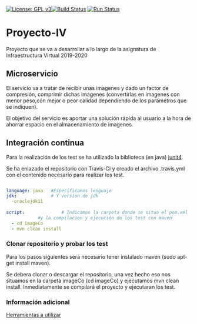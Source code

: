 [![License: GPL v3](https://img.shields.io/badge/License-GPLv3-blue.svg)](https://www.gnu.org/licenses/gpl-3.0)[![Build Status](https://travis-ci.org/jesusrpII/Proyecto-IV.svg?branch=master)](https://travis-ci.org/jesusrpII/Proyecto-IV) [![Run Status](https://api.shippable.com/projects/5daaf6a47e25c60006d54718/badge?branch=master)]() 



# Proyecto-IV
Proyecto que se va a desarrollar a lo largo de la asignatura de Infraestructura Virtual 2019-2020

## Microservicio
El servicio va a tratar de recibir unas imagenes y dado un factor de compresión, comprimir dichas imagenes (convertirlas en imagenes con menor peso,con mejor o peor calidad dependiendo de los parámetros que se indiquen).

El objetivo del servicio es aportar una solución rápida al usuario a la hora de ahorrar espacio en el almacenamiento de imagenes.


## Integración continua

Para la realización de los test se ha utilizado la biblioteca (en java) [junit4](https://junit.org/junit4/).

Se ha enlazado el repositorio con Travis-Ci y creado el archivo .travis.yml con el contenido necesario para realizar los test.

```yaml

language: java   #Especificamos lenguaje
jdk:             # Y version de jdk
  -oraclejdk11
  
script:              # Indicamos la carpeta donde se situa el pom.xml 
			#y la compilacion y ejecución de los test con maven
  - cd imageCo
  - mvn clean install

```



### Clonar repositorio y probar los test

Para los pasos siguientes será necesario tener instalado maven (sudo apt-get install maven).

Se debera clonar o descargar el repositorio, una vez hecho eso nos situamos en la carpeta imageCo (cd imageCo) y ejecutamos mvn clean install. Inmediatamente se compilará el proyecto y ejecutaran los test.


### Información adicional

[Herramientas a utilizar](https://github.com/jesusrpII/Proyecto-IV/tree/master/doc/herramientas.md)


